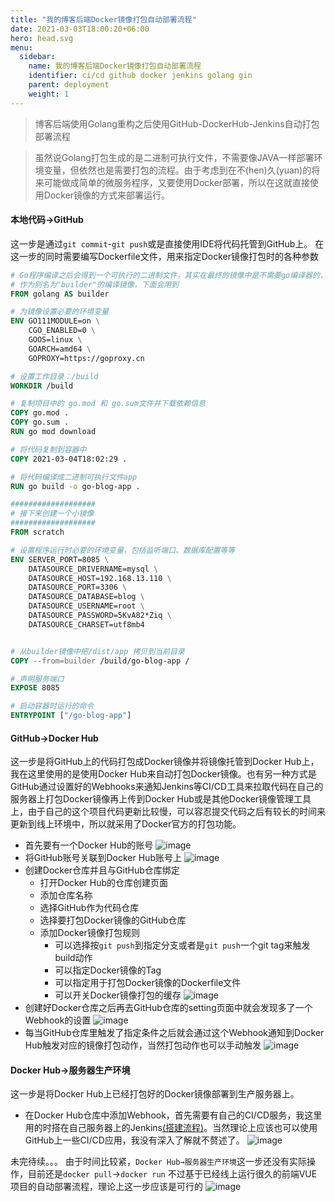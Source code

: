 ```yaml
---
title: "我的博客后端Docker镜像打包自动部署流程"
date: 2021-03-03T18:00:20+06:00
hero: head.svg
menu:
  sidebar:
    name: 我的博客后端Docker镜像打包自动部署流程
    identifier: ci/cd github docker jenkins golang gin
    parent: deployment
    weight: 1
---
```


> 博客后端使用Golang重构之后使用GitHub-DockerHub-Jenkins自动打包部署流程

> 虽然说Golang打包生成的是二进制可执行文件，不需要像JAVA一样部署环境变量，但依然也是需要打包的流程。由于考虑到在不(hen)久(yuan)的将来可能做成简单的微服务程序，又要使用Docker部署，所以在这就直接使用Docker镜像的方式来部署运行。

#### 本地代码→GitHub
这一步是通过`git commit`-`git push`或是直接使用IDE将代码托管到GitHub上。
在这一步的同时需要编写Dockerfile文件，用来指定Docker镜像打包时的各种参数

```Dockerfile
# Go程序编译之后会得到一个可执行的二进制文件，其实在最终的镜像中是不需要go编译器的，也就是说我们只需要一个运行最终二进制文件的容器即可。
# 作为别名为"builder"的编译镜像，下面会用到
FROM golang AS builder

# 为镜像设置必要的环境变量
ENV GO111MODULE=on \
    CGO_ENABLED=0 \
    GOOS=linux \
    GOARCH=amd64 \
    GOPROXY=https://goproxy.cn

# 设置工作目录：/build
WORKDIR /build

# 复制项目中的 go.mod 和 go.sum文件并下载依赖信息
COPY go.mod .
COPY go.sum .
RUN go mod download

# 将代码复制到容器中
COPY 2021-03-04T18:02:29 .

# 将代码编译成二进制可执行文件app
RUN go build -o go-blog-app .

###################
# 接下来创建一个小镜像
###################
FROM scratch

# 设置程序运行时必要的环境变量，包括监听端口、数据库配置等等
ENV SERVER_PORT=8085 \
    DATASOURCE_DRIVERNAME=mysql \
    DATASOURCE_HOST=192.168.13.110 \
    DATASOURCE_PORT=3306 \
    DATASOURCE_DATABASE=blog \
    DATASOURCE_USERNAME=root \
    DATASOURCE_PASSWORD=5KvA82*Ziq \
    DATASOURCE_CHARSET=utf8mb4


# 从builder镜像中把/dist/app 拷贝到当前目录
COPY --from=builder /build/go-blog-app /

# 声明服务端口
EXPOSE 8085

# 启动容器时运行的命令
ENTRYPOINT ["/go-blog-app"]
```

#### GitHub→Docker Hub
这一步是将GitHub上的代码打包成Docker镜像并将镜像托管到Docker Hub上，我在这里使用的是使用Docker Hub来自动打包Docker镜像。也有另一种方式是GitHub通过设置好的Webhooks来通知Jenkins等CI/CD工具来拉取代码在自己的服务器上打包Docker镜像再上传到Docker Hub或是其他Docker镜像管理工具上，由于自己的这个项目代码更新比较慢，可以容忍提交代码之后有较长的时间来更新到线上环境中，所以就采用了Docker官方的打包功能。
- 首先要有一个Docker Hub的账号
  ![image](https://ormissia-blog.oss-cn-qingdao.aliyuncs.com/image-hosting/go-gin-blog-cicd1.jpg)
- 将GitHub账号关联到Docker Hub账号上
  ![image](https://ormissia-blog.oss-cn-qingdao.aliyuncs.com/image-hosting/go-gin-blog-cicd2.jpg)
- 创建Docker仓库并且与GitHub仓库绑定
  - 打开Docker Hub的仓库创建页面
  - 添加仓库名称
  - 选择GitHub作为代码仓库
  - 选择要打包Docker镜像的GitHub仓库
  - 添加Docker镜像打包规则
    - 可以选择按`git push`到指定分支或者是`git push`一个git tag来触发build动作
    - 可以指定Docker镜像的Tag
    - 可以指定用于打包Docker镜像的Dockerfile文件
    - 可以开关Docker镜像打包的缓存
      ![image](https://ormissia-blog.oss-cn-qingdao.aliyuncs.com/image-hosting/go-gin-blog-cicd3.jpg)
- 创建好Docker仓库之后再去GitHub仓库的setting页面中就会发现多了一个Webhook的设置
  ![image](https://ormissia-blog.oss-cn-qingdao.aliyuncs.com/image-hosting/go-gin-blog-cicd4.jpg)
- 每当GitHub仓库里触发了指定条件之后就会通过这个Webhook通知到Docker Hub触发对应的镜像打包动作，当然打包动作也可以手动触发
  ![image](https://ormissia-blog.oss-cn-qingdao.aliyuncs.com/image-hosting/go-gin-blog-cicd5.jpg)

#### Docker Hub→服务器生产环境
这一步是将Docker Hub上已经打包好的Docker镜像部署到生产服务器上。
- 在Docker Hub仓库中添加Webhook，首先需要有自己的CI/CD服务，我这里用的时搭在自己服务器上的Jenkins[\(搭建流程\)](http://ormissia.com:13880/#/articleDetail/7)。当然理论上应该也可以使用GitHub上一些CI/CD应用，我没有深入了解就不赘述了。
  ![image](https://ormissia-blog.oss-cn-qingdao.aliyuncs.com/image-hosting/go-gin-blog-cicd6.jpg)


未完待续。。。
由于时间比较紧，`Docker Hub→服务器生产环境`这一步还没有实际操作，目前还是`docker pull`→`docker run`
不过基于已经线上运行很久的前端VUE项目的自动部署流程，理论上这一步应该是可行的
![image](https://ormissia-blog.oss-cn-qingdao.aliyuncs.com/stickers/QQ%E5%9B%BE%E7%89%8720210201233008.gif)

